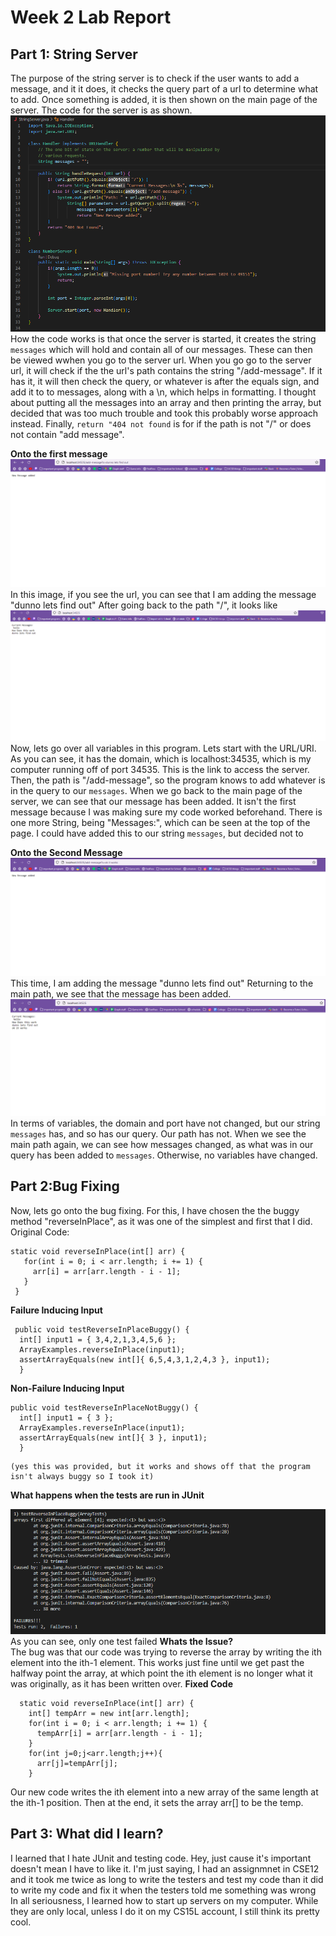 # Week 2 Lab Report


## Part 1: String Server
The purpose of the string server is to check if the user wants to add a message, and it it does, it checks the query part of a url to determine what to add. Once something is added, it is then shown on the main page of the server.
The code for the server is as shown.
![Image](StringServer_Image.png)
How the code works is that once the server is started, it creates the string `messages` which will hold and contain all of our messages. These can then be viewed wwhen you go to the server url. When you go go to the server url, it will check if the the url's path contains the string "/add-message". If it has it, it will then check the query, or whatever is after the equals sign, and add it to to messages, along with a \n, which helps in formatting. I thought about putting all the messages into an array and then printing the array, but decided that was too much trouble and took this probably worse approach instead. Finally, `return "404 not found`  is for if the path is not "/" or does not contain "add message".

__Onto the first message__
![Image](first_message.png)
In this image, if you see the url, you can see that I am adding the message "dunno lets find out"
After going back to the path "/", it looks like
![Image](first_message_shown.png)
Now, lets go over all variables in this program.
Lets start with the URL/URI. As you can see, it has the domain, which is localhost:34535, which is my computer running off of port 34535. This is the link to access the server. Then, the path is "/add-message", so the program knows to add whatever is in the query to our `messages`. When we go back to the main page of the server, we can see that our message has been added. It isn't the first message because I was making sure my code worked beforehand. There is one more String, being "Messages:", which can be seen at the top of the page. I could have added this to our string `messages`, but decided not to

__Onto the Second Message__
![Image](2nd_message.png )
This time, I am adding the message "dunno lets find out"
Returning to the main path, we see that the message has been added.
 ![Image](2nd_message_shown.png )
 In terms of variables, the domain and port have not changed, but our string `messages` has, and so has our query. Our path has not. When we see the main path again, we can see how messages changed, as what was in our query has been added to `messages`. Otherwise, no variables have changed.
 
 ## Part 2:Bug Fixing
 Now, lets go onto the bug fixing. For this, I have chosen the the buggy method "reverseInPlace", as it was one of the simplest and first that I did.
 Original Code:  
 
 ```
 static void reverseInPlace(int[] arr) {
    for(int i = 0; i < arr.length; i += 1) {
      arr[i] = arr[arr.length - i - 1];
    }
  }
  ```  
  
  
  __Failure Inducing Input__  
  ```
   public void testReverseInPlaceBuggy() {
    int[] input1 = { 3,4,2,1,3,4,5,6 };
    ArrayExamples.reverseInPlace(input1);
    assertArrayEquals(new int[]{ 6,5,4,3,1,2,4,3 }, input1);
	}
   ```
  __Non-Failure Inducing Input__  
  ```
  public void testReverseInPlaceNotBuggy() {
    int[] input1 = { 3 };
    ArrayExamples.reverseInPlace(input1);
    assertArrayEquals(new int[]{ 3 }, input1);
	}
   ```
	(yes this was provided, but it works and shows off that the program isn't always buggy so I took it)  
	
  __What happens when the tests are run in JUnit__  
  
 ![Image](lab3tests.png )
 As you can see, only one test failed
__Whats the Issue?__  
The bug was that our code was trying to reverse the array by writing the ith element into the ith-1 element. This works just fine until we get past the halfway point the array, at which point the ith element is no longer what it was originally, as it has been written over.
__Fixed Code__  

```
  static void reverseInPlace(int[] arr) {
    int[] tempArr = new int[arr.length];
    for(int i = 0; i < arr.length; i += 1) {
      tempArr[i] = arr[arr.length - i - 1];
    }
    for(int j=0;j<arr.length;j++){
      arr[j]=tempArr[j];
    }  
  ```  
  
Our new code writes the ith element into a new array of the same length at the ith-1 position. Then at the end, it sets the array arr[] to be the temp.
## Part 3: What did I learn?  

I learned that I hate JUnit and testing code. Hey, just cause it's important doesn't mean I have to like it. I'm just saying, I had an assignmnet in CSE12 and it took me twice as long to write the testers and test my code than it did to write my code and fix it when the testers told me something was wrong
In all seriousness, I learned how to start up servers on my computer. While they are only local, unless I do it on my CS15L account, I still think its pretty cool.
